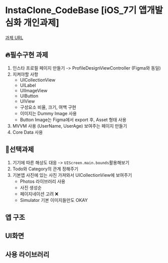 # InstaClone_CodeBase [iOS_7기 앱개발 심화 개인과제]

[과제 URL](https://teamsparta.notion.site/iOS-cbdbd12c45784371bd93167719551d8a)

## 🔥필수구현 과제
1. 인스타 프로필 페이지 만들기 -> ProfileDesignViewController (Figma와 동일)
2. 지켜야할 사항
   - UICollectionView
   - UILabel
   - UIImageView
   - UIButton
   - UIView
   - 구성요소 비율, 크기, 여백 구현
   - 이미지는 Dummy Image 사용
   - Button Image는 Figma에서 export 후, Asset 형태 사용
3. MVVM 사용 (UserName, UserAge) 보여주는 페이지 만들기
4. Core Data 사용

## 🧨선택과제
1. 기기에 따른 해상도 대응 -> `UIScreen.main.bounds`활용해보기
2. Todo와 Category의 관계 정해주기
3. 기본앱 사진에 있는 사진 가져와서 UICollectionView에 보여주기
   - Photos 라이브러리 사용
   - 사진 생성순
   - 페이지네이션 고려 ❌
   - Simulator 기본 이미지들만도 OKAY
## 앱 구조

## UI화면

## 사용 라이브러리
```text

```

